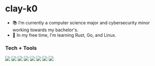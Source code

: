 # clay-k0

- 📚 I’m currently a computer science major and cybersecurity minor working towards my bachelor's.
- 🌱 In my free time, I'm learning Rust, Go, and Linux.

### Tech + Tools

[![](https://img.shields.io/badge/OS-macOS-000000?logo=Apple&logoColor=white)](https://www.apple.com/macos/)
[![](https://img.shields.io/badge/Terminal-iTerm2-ffffff?logo=iTerm2&logoColor=black)](https://iterm2.com/)
[![](https://img.shields.io/badge/Shell-zsh-7E7E7E?logo=GNU+Bash&logoColor=white)](https://www.zsh.org/)
[![](https://img.shields.io/badge/Editor-NVim-57A143?logo=Neovim&logoColor=white)](https://neovim.io/)
[![](https://img.shields.io/badge/VCS-Git-orange?logo=Git)](https://github.com/clay-k0)
[![](https://img.shields.io/badge/Code-Rust-dea584?logo=Rust)](https://rust-lang.org)
![](https://img.shields.io/badge/Code-Python-3572a5?logo=Python&logoColor=white)
[![](https://img.shields.io/badge/Code-Go-00add8?logo=Go&logoColor=white)](https://golang.org/)

